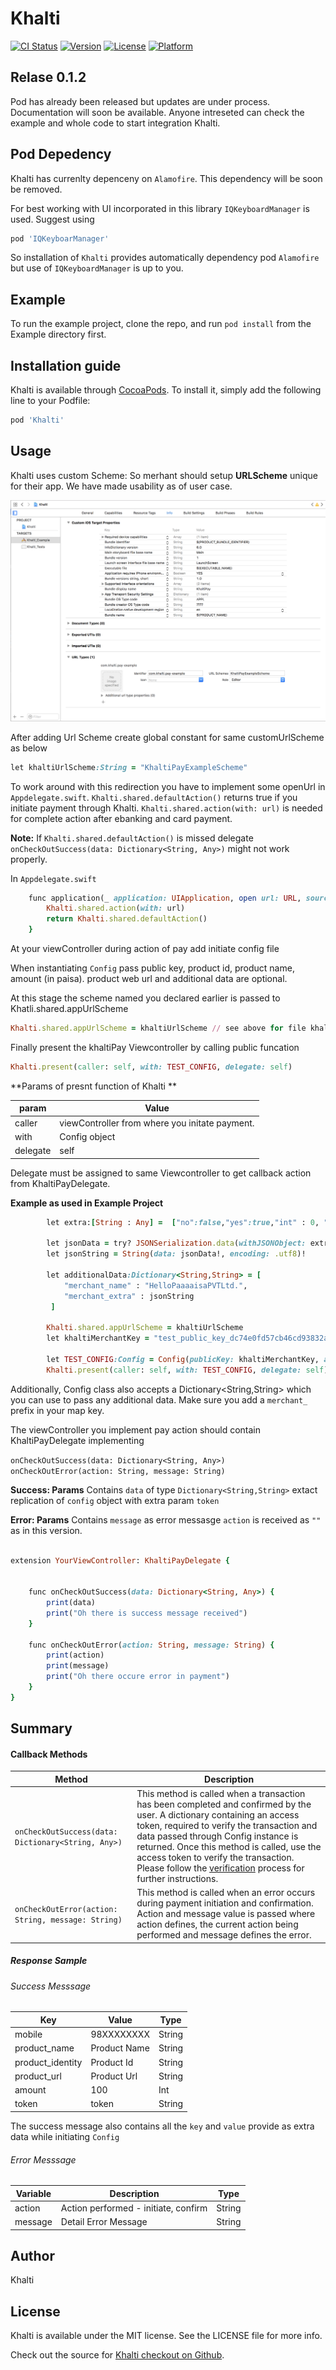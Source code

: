 # Khalti

[![CI Status](http://img.shields.io/travis/rjndra/Khalti.svg?style=flat)](https://travis-ci.org/rjndra/Khalti)
[![Version](https://img.shields.io/cocoapods/v/Khalti.svg?style=flat)](http://cocoapods.org/pods/Khalti)
[![License](https://img.shields.io/cocoapods/l/Khalti.svg?style=flat)](http://cocoapods.org/pods/Khalti)
[![Platform](https://img.shields.io/cocoapods/p/Khalti.svg?style=flat)](http://cocoapods.org/pods/Khalti)

## Relase 0.1.2

Pod has already been released but updates are under process. Documentation will soon be available. Anyone intreseted can check the example and whole code to start integration Khalti.

## Pod Depedency 
Khalti has currenlty depenceny on  ```Alamofire```.
This dependency will be soon be removed.

For best working with UI incorporated in this library ```IQKeyboardManager``` is used. Suggest using 
```ruby
pod 'IQKeyboarManager'
```

So installation of ```Khalti``` provides automatically dependency pod ```Alamofire``` but use of ```IQKeyboardManager``` is up to you.

## Example

To run the example project, clone the repo, and run `pod install` from the Example directory first.

## Installation guide

Khalti is available through [CocoaPods](http://cocoapods.org). To install
it, simply add the following line to your Podfile:

```ruby
pod 'Khalti'
```
## Usage
Khalti uses custom Scheme: So merhant should setup **URLScheme** unique for their app. We have made usability as of user case.


![Khalti scheme setup overview](../img/customUrlScheme.png)

After adding Url Scheme create global constant for same customUrlScheme as below 
```ruby
let khaltiUrlScheme:String = "KhaltiPayExampleScheme"
```


To work around with this redirection you have to implement some openUrl in ```Appdelegate.swift```. 
```Khalti.shared.defaultAction()``` returns true if you initiate payment through Khalti.
```Khalti.shared.action(with: url)``` is needed for complete action after ebanking and card payment. 

**Note:** If ```Khalti.shared.defaultAction()```  is missed delegate ```onCheckOutSuccess(data: Dictionary<String, Any>)``` might not work properly.

In ```Appdelegate.swift```
```ruby
    func application(_ application: UIApplication, open url: URL, sourceApplication: String?, annotation: Any) -> Bool {
        Khalti.shared.action(with: url)
        return Khalti.shared.defaultAction()
    }
```


At your viewController during action of pay add initiate config file

When instantiating `Config`  pass public key, product id, product name, amount (in paisa).
product web url and additional data are optional.


At this stage the scheme named you declared earlier is passed to Khatli.shared.appUrlScheme
 ```ruby 
 Khalti.shared.appUrlScheme = khaltiUrlScheme // see above for file khaltiUrlScheme
 ```

 Finally present the khaltiPay Viewcontroller by calling public funcation 
  ```ruby
  Khalti.present(caller: self, with: TEST_CONFIG, delegate: self)
  ```

 **Params of presnt function of Khalti **

| param               |        Value                                    |
|---------------------|-------------------------------------------------|
| caller              | viewController  from where you initate payment. |
| with                | Config object                                   |
| delegate            | self                                            |

  Delegate must be assigned to same Viewcontroller to get callback action from KhaltiPayDelegate.


**Example as used in Example Project**
```ruby
        let extra:[String : Any] =  ["no":false,"yes":true,"int" : 0, "float":12.23]
        
        let jsonData = try? JSONSerialization.data(withJSONObject: extra, options: JSONSerialization.WritingOptions())
        let jsonString = String(data: jsonData!, encoding: .utf8)!
        
        let additionalData:Dictionary<String,String> = [
            "merchant_name" : "HelloPaaaaisaPVTLtd.",
            "merchant_extra" : jsonString
         ]
        
        Khalti.shared.appUrlScheme = khaltiUrlScheme
        let khaltiMerchantKey = "test_public_key_dc74e0fd57cb46cd93832aee0a507256"
        
        let TEST_CONFIG:Config = Config(publicKey: khaltiMerchantKey, amount: 1000, productId: "1234567890", productName: "Dragon_boss", productUrl: "http://gameofthrones.wikia.com/wiki/Dragons",additionalData: additionalData)
        Khalti.present(caller: self, with: TEST_CONFIG, delegate: self)
```

Additionally, Config class also accepts a Dictionary<String,String> which you can use to pass any additional data. Make sure you add a `merchant_` prefix in your map key.


The viewController you implement pay action should contain KhaltiPayDelegate implementing

 `onCheckOutSuccess(data: Dictionary<String, Any>)`
 `onCheckOutError(action: String, message: String)`

 **Success: Params**
 	Contains `data` of type `Dictionary<String,String>` extact replication of `config` object with extra param `token`

 **Error: Params**
 	Contains `message` as error messasge 
 	`action` is received as `""` as in this version. 

```ruby

extension YourViewController: KhaltiPayDelegate {

    
    func onCheckOutSuccess(data: Dictionary<String, Any>) {
        print(data)
        print("Oh there is success message received")
    }
    
    func onCheckOutError(action: String, message: String) {
        print(action)
        print(message)
        print("Oh there occure error in payment")
    }
}

```

## Summary


#### Callback Methods

| Method                                   | Description                                                                                                                                                                                                                                                                                                                                                                           |
|------------------------------------------|---------------------------------------------------------------------------------------------------------------------------------------------------------------------------------------------------------------------------------------------------------------------------------------------------------------------------------------------------------------------------------------|
| `onCheckOutSuccess(data: Dictionary<String, Any>)`                | This method is called when a transaction has been completed and confirmed by the user. A dictionary containing an access token, required to verify the transaction and data passed through Config instance is returned. Once this method is called, use the access token to verify the transaction. Please follow the [verification](./../api/verification.md) process for further instructions. |
| `onCheckOutError(action: String, message: String)` | This method is called when an error occurs during payment initiation and confirmation. Action and message value is passed where action defines, the current action being performed and message defines the error.                                                                                                                                                                      |


##### Response Sample
###### Success Messsage
| Key               |        Value                 |            Type         |
|-------------------|------------------------------|-------------------------|
| mobile            | 98XXXXXXXX                   |           String        |
| product_name      | Product Name                 |           String        |
| product_identity  | Product Id                   |           String        |
| product_url       | Product Url                  |           String        |
| amount            | 100                          |            Int          |
| token             | token                        |           String        | 

The success message also contains all the `key` and `value` provide as extra data while initiating `Config` 

###### Error Messsage
|  Variable                 | Description                            |    Type   |
|---------------------------|----------------------------------------|-----------|   
| action                    | Action performed - initiate, confirm   |   String  |
| message                   | Detail Error Message                   |   String  |


## Author

Khalti

## License

Khalti is available under the MIT license. See the LICENSE file for more info.

Check out the source for [Khalti checkout on Github](https://github.com/khalti/khalti-sdk-ios).

